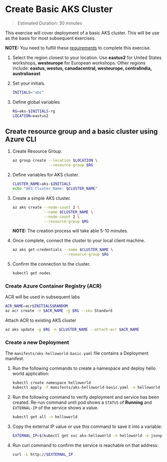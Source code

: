 # Create Basic AKS Cluster

> Estimated Duration: 30 minutes

This exercise will cover deployment of a basic AKS cluster. This will be use as the basis for most subsequent exercises.

**NOTE:** You need to fulfill these [requirements](environment-setup.md) to complete this exercise.

1. Select the region closest to your location. Use **eastus2** for United States workshops, **westeurope** for European workshops. Other regions include: **eastus, westus, canadacentral, westeurope, centralindia, australiaeast**

1. Set your initials.

    ```bash
    INITIALS="abc"
    ```

1. Define global variables

    ```bash
    RG=aks-$INITIALS-rg
    LOCATION=eastus2
    ```

## Create resource group and a basic cluster using Azure CLI

1. Create Resource Group.

    ```bash
    az group create --location $LOCATION \
                    --resource-group $RG
    ```

1. Define variables for AKS cluster.

    ```bash
    CLUSTER_NAME=aks-$INITIALS
    echo "AKS Cluster Name: $CLUSTER_NAME"
    ```

1. Create a simple AKS cluster.

    ```bash
    az aks create --node-count 2 \
                  --name $CLUSTER_NAME \
                  --node-count 2 \
                  --resource-group $RG
    ```

    **NOTE:** The creation process will take able 5-10 minutes.

1. Once complete, connect the cluster to your local client machine.

    ```bash
    az aks get-credentials --name $CLUSTER_NAME \
                           --resource-group $RG
    ```

1. Confirm the connection to the cluster.

    ```bash
    kubectl get nodes
    ```

### Create Azure Container Registry (ACR)

ACR will be used in subsequent labs

```bash
ACR_NAME=acr$INITIALS$RANDOM
az acr create -n $ACR_NAME -g $RG --sku Standard
```

Attach ACR to existing AKS cluster

```bash
az aks update -g $RG -n $CLUSTER_NAME --attach-acr $ACR_NAME
```

### Create a new Deployment

The `manifests/aks-helloworld-basic.yaml` file contains a Deployment manifest.

1. Run the following commands to create a namespace and deploy hello world application:

    ```bash
    kubectl create namespace helloworld
    kubectl apply -f manifests/aks-helloworld-basic.yaml -n helloworld
    ```

1. Run the following command to verify deployment and service has been created. Re-run command until pod shows a `STATUS` of **Running** and `EXTERNAL-IP` of the service shows a value.

    ```bash
    kubectl get all -n helloworld
    ```

1. Copy the external IP value or use this command to save it into a variable:

    ```bash
    EXTERNAL_IP=$(kubectl get svc aks-helloworld -n helloworld -o jsonpath='{.status.loadBalancer.ingress[0].ip}')
    ```

1. Run curl command to confirm the service is reachable on that address:

    ```bash
    curl -L http://$EXTERNAL_IP
    ```
